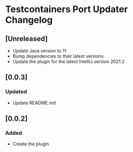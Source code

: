 # Testcontainers Port Updater Changelog

## [Unreleased]
- Update Java version to 11
- Bump dependencies to their latest versions
- Update the plugin for the latest IntelliJ version 2021.2
## [0.0.3]
### Updated
- Update README.md
## [0.0.2]
### Added
- Create the plugin
